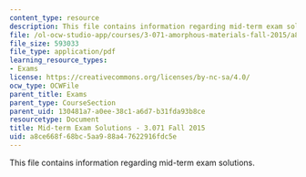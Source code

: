 ```yaml
---
content_type: resource
description: This file contains information regarding mid-term exam solutions.
file: /ol-ocw-studio-app/courses/3-071-amorphous-materials-fall-2015/a8ce668f68bc5aa988a47622916fdc5e_MIT3_071F14_ExamISolutio.pdf
file_size: 593033
file_type: application/pdf
learning_resource_types:
- Exams
license: https://creativecommons.org/licenses/by-nc-sa/4.0/
ocw_type: OCWFile
parent_title: Exams
parent_type: CourseSection
parent_uid: 130481a7-a0ee-38c1-a6d7-b31fda93b8ce
resourcetype: Document
title: Mid-term Exam Solutions - 3.071 Fall 2015
uid: a8ce668f-68bc-5aa9-88a4-7622916fdc5e
---
```

This file contains information regarding mid-term exam solutions.